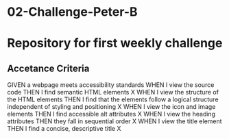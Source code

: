 # 02-Challenge-Peter-B
<h1>Repository for first weekly challenge</h1>

<h2>Accetance Criteria</h2>

GIVEN a webpage meets accessibility standards
WHEN I view the source code
THEN I find semantic HTML elements X
WHEN I view the structure of the HTML elements
THEN I find that the elements follow a logical structure independent of styling and positioning X
WHEN I view the icon and image elements
THEN I find accessible alt attributes X
WHEN I view the heading attributes
THEN they fall in sequential order X
WHEN I view the title element
THEN I find a concise, descriptive title X 